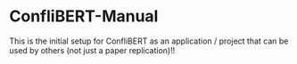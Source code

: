 # ConfliBERT-Manual

This is the initial setup for ConfliBERT as an application / project that can be used by others (not just a paper replication)!!
